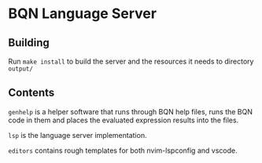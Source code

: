 # BQN Language Server

## Building

Run `make install` to build the server and the resources it needs to directory `output/`

## Contents

`genhelp` is a helper software that runs through BQN help files, runs the BQN code in them and places the evaluated expression results into the files.

`lsp` is the language server implementation.

`editors` contains rough templates for both nvim-lspconfig and vscode.
